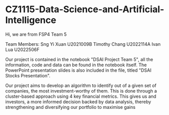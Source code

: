 # CZ1115-Data-Science-and-Artificial-Intelligence

Hi, we are from FSP4 Team 5 

Team Members: 
Sng Yi Xuan U2021009B 
Timothy Chang U2022114A 
Ivan Lua U2022506F 

Our project is contained in the notebook "DSAI Project Team 5", all the information, code and data can be found in the notebook itself.
The PowerPoint presentation slides is also included in the file, titled "DSAI Stocks Presentation".

Our project aims to develop an algorithm to identify out of a given set of companies, the most investment-worthy of them. 
This is done through a cluster-based approach using 4 key financial metrics. 
This gives us and investors, a more informed decision backed by data analysis, thereby strengthening and diversifying our portfolio to maximise gains 
